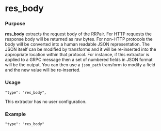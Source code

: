 # res_body

### Purpose

**res_body** extracts the request body of the RRPair. For HTTP requests the response body will be returned as raw bytes. For non-HTTP protocols the body will be converted into a human readable JSON representation. The JSON itself can be modified by transforms and it will be re-inserted into the appropriate location within that protocol. For instance, if this extractor is applied to a GRPC message then a set of numbered fields in JSON format will be the output. You can then use a `json_path` transform to modify a field and the new value will be re-inserted.

### Usage

```
"type": "res_body",
```

This extractor has no user configuration.

### Example

```
"type": "res_body"
```
